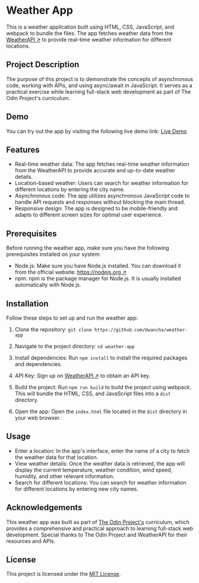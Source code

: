 

# Weather App

This is a weather application built using HTML, CSS, JavaScript, and webpack to bundle the files. The app fetches weather data from the [WeatherAPI ↗](https://www.weatherapi.com/) to provide real-time weather information for different locations.

## Project Description

The purpose of this project is to demonstrate the concepts of asynchronous code, working with APIs, and using async/await in JavaScript. It serves as a practical exercise while learning full-stack web development as part of The Odin Project's curriculum.

## Demo

You can try out the app by visiting the following live demo link: [Live Demo](https://uwancha.github.io/weather-app/)

## Features

- Real-time weather data: The app fetches real-time weather information from the WeatherAPI to provide accurate and up-to-date weather details.
- Location-based weather: Users can search for weather information for different locations by entering the city name.
- Asynchronous code: The app utilizes asynchronous JavaScript code to handle API requests and responses without blocking the main thread.
- Responsive design: The app is designed to be mobile-friendly and adapts to different screen sizes for optimal user experience.

## Prerequisites

Before running the weather app, make sure you have the following prerequisites installed on your system:

- Node.js: Make sure you have Node.js installed. You can download it from the official website: [https://nodejs.org ↗](https://nodejs.org)
- npm: npm is the package manager for Node.js. It is usually installed automatically with Node.js.

## Installation

Follow these steps to set up and run the weather app:

1. Clone the repository: `git clone https://github.com/Uwancha/weather-app`

2. Navigate to the project directory: `cd weather-app`

3. Install dependencies: Run `npm install` to install the required packages and dependencies.

4. API Key: Sign up on [WeatherAPI ↗](https://www.weatherapi.com/) to obtain an API key.

5. Build the project: Run `npm run build` to build the project using webpack. This will bundle the HTML, CSS, and JavaScript files into a `dist` directory.

6. Open the app: Open the `index.html` file located in the `dist` directory in your web browser.

## Usage

- Enter a location: In the app's interface, enter the name of a city to fetch the weather data for that location.
- View weather details: Once the weather data is retrieved, the app will display the current temperature, weather condition, wind speed, humidity, and other relevant information.
- Search for different locations: You can search for weather information for different locations by entering new city names.

## Acknowledgements

This weather app was built as part of [The Odin Project's](https://www.theodinproject.com) curriculum, which provides a comprehensive and practical approach to learning full-stack web development. Special thanks to The Odin Project and WeatherAPI for their resources and APIs.

## License

This project is licensed under the [MIT License](LICENSE).